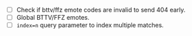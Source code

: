 - [ ] Check if bttv/ffz emote codes are invalid to send 404 early.
- [ ] Global BTTV/FFZ emotes.
- [ ] `index=n` query parameter to index multiple matches.

